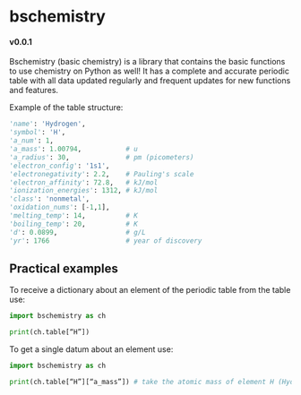 # bschemistry
#### v0.0.1

Bschemistry (basic chemistry) is a library that contains the basic functions to use chemistry on Python as well!
It has a complete and accurate periodic table with all data updated regularly and frequent updates for new functions and features.

Example of the table structure:

```python
'name': 'Hydrogen',
'symbol': 'H',
'a_num': 1,
'a_mass': 1.00794,           # u
'a_radius': 30,              # pm (picometers)
'electron_config': '1s1', 
'electronegativity': 2.2,    # Pauling's scale
'electron_affinity': 72.8,   # kJ/mol
'ionization_energies': 1312, # kJ/mol
'class': 'nonmetal',
'oxidation_nums': [-1,1],
'melting_temp': 14,          # K
'boiling_temp': 20,          # K
'd': 0.0899,                 # g/L
'yr': 1766                   # year of discovery
```

## Practical examples

To receive a dictionary about an element of the periodic table from the table use:

```python
import bschemistry as ch

print(ch.table[“H”])
```

To get a single datum about an element use:

```python
import bschemistry as ch

print(ch.table[“H”][“a_mass”]) # take the atomic mass of element H (Hydrogen)
```